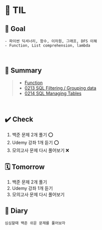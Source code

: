 # 📒 TIL 
## 🎯 Goal 
```
- 파이썬 딕셔너리, 함수, 이차원, 그래프, DFS 이해
- Function, List comprehension, lambda
```
&nbsp;
## 📝 Summary
> - [Function](/Users/synn/Desktop/TIL/Feb/0210/function.md)
> - [0213 SQL Filtering / Grouping data](/Users/synn/Desktop/TIL/Feb/0213/SQL.md)
> - [0214 SQL Managing Tables](/Users/synn/Desktop/TIL/Feb/0214/SQL_Managing_Tables.md)

&nbsp;

## ✔️ Check
1. 백준 문제 2개 풀기 ⭕️
2. Udemy 강좌 1개 듣기 ⭕️
3. 모의고사 문제 다시 풀어보기 ❌


## 🗓 Tomorrow
1. 백준 문제 2개 풀기 
2. Udemy 강좌 1개 듣기
3. 모의고사 문제 다시 풀어보기

## 💭 Diary
```
심심할때 백준 쉬운 문제를 풀어보자 
```
